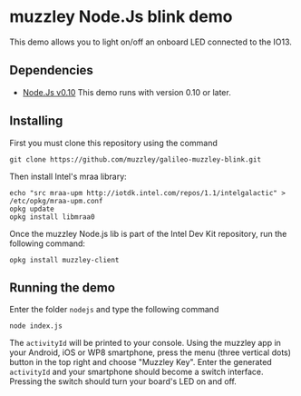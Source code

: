 # muzzley Node.Js blink demo

This demo allows you to light on/off an onboard LED connected to the IO13.

## Dependencies

* [Node.Js v0.10](http://nodejs.org/download/)
  This demo runs with version 0.10 or later.

## Installing

First you must clone this repository using the command

    git clone https://github.com/muzzley/galileo-muzzley-blink.git

Then install Intel's mraa library:

    echo "src mraa-upm http://iotdk.intel.com/repos/1.1/intelgalactic" > /etc/opkg/mraa-upm.conf
    opkg update
    opkg install libmraa0

Once the muzzley Node.js lib is part of the Intel Dev Kit repository, run the following command:

    opkg install muzzley-client

## Running the demo

Enter the folder `nodejs` and type the following command

    node index.js

The `activityId` will be printed to your console. Using the muzzley app in your Android, iOS or WP8 smartphone, press the menu (three vertical dots) button in the top right and choose "Muzzley Key".  Enter the generated `activityId` and your smartphone should become a switch interface. Pressing the switch should turn your board's LED on and off.
